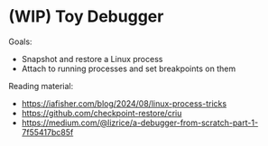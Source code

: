 # (WIP) Toy Debugger

Goals:

- Snapshot and restore a Linux process
- Attach to running processes and set breakpoints on them

Reading material:

- https://iafisher.com/blog/2024/08/linux-process-tricks
- https://github.com/checkpoint-restore/criu
- https://medium.com/@lizrice/a-debugger-from-scratch-part-1-7f55417bc85f
